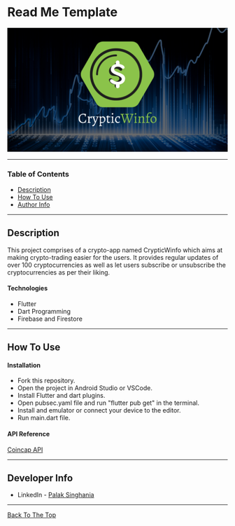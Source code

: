 # Read Me Template

![Project Image](./images/CrypticWinfo.png)

---

### Table of Contents

- [Description](#description)
- [How To Use](#how-to-use)
- [Author Info](#author-info)

---

## Description

This project comprises of a crypto-app named CrypticWinfo which aims at making crypto-trading easier for the users. It provides regular updates of over 100 cryptocurrencies as well as let users subscribe or unsubscribe the cryptocurrencies as per their liking. 

#### Technologies

- Flutter
- Dart Programming
- Firebase and Firestore

---

## How To Use

#### Installation

- Fork this repository.
- Open the project in Android Studio or VSCode.
- Install Flutter and dart plugins.
- Open pubsec.yaml file and run "flutter pub get" in the terminal.
- Install and emulator or connect your device to the editor.
- Run main.dart file.

#### API Reference

[Coincap API](https//api.coincap.io/v2/assets)

---

## Developer Info

- LinkedIn - [Palak Singhania](https://www.linkedin.com/in/palak-s-837b1519b/)

---
[Back To The Top](#read-me-template)

